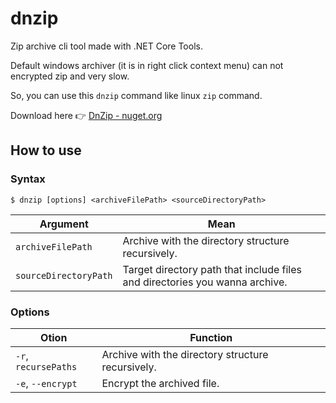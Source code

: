 # dnzip

Zip archive cli tool made with .NET Core Tools.

Default windows archiver (it is in right click context menu) can not encrypted zip and very slow.

So, you can use this ```dnzip``` command like linux ```zip``` command.

Download here 👉 [DnZip - nuget.org](https://www.nuget.org/packages/DnZip)

## How to use

### Syntax

```
$ dnzip [options] <archiveFilePath> <sourceDirectoryPath>
```

|Argument|Mean|
|--|--|
|```archiveFilePath```|Archive with the directory structure recursively.|
|```sourceDirectoryPath```|Target directory path that include files and directories you wanna archive.|

### Options

|Otion|Function|
|--|--|
|```-r```, ```recursePaths```|Archive with the directory structure recursively.|
|```-e```, ```--encrypt```|Encrypt the archived file.|
